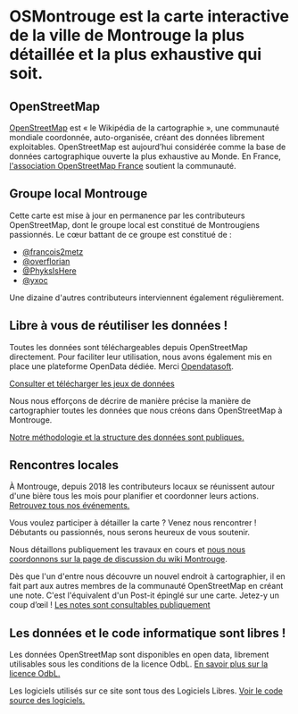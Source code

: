 # OSMontrouge est la carte interactive de la ville de Montrouge la plus détaillée et la plus exhaustive qui soit.

## OpenStreetMap

[OpenStreetMap](https://www.openstreetmap.org/) est « le Wikipédia de la cartographie », une communauté mondiale coordonnée, auto-organisée, créant des données librement exploitables. OpenStreetMap est aujourd’hui considérée comme la base de données cartographique ouverte la plus exhaustive au Monde.
En France, [l'association OpenStreetMap France](https://www.openstreetmap.fr/) soutient la communauté.

## Groupe local Montrouge

Cette carte est mise à jour en permanence par les contributeurs OpenStreetMap, dont le groupe local est constitué de Montrougiens passionnés. Le cœur battant de ce groupe est constitué de :

- [@francois2metz](https://twitter.com/francois2metz/)
- [@overflorian](https://twitter.com/overflorian)
- [@PhyksIsHere](https://twitter.com/PhyksIsHere)
- [@yxoc](https://github.com/yxoc)

Une dizaine d'autres contributeurs interviennent également régulièrement.

## Libre à vous de réutiliser les données !

Toutes les données sont téléchargeables depuis OpenStreetMap directement. Pour faciliter leur utilisation, nous avons également mis en place une plateforme OpenData dédiée. Merci [Opendatasoft](https://www.opendatasoft.com/).

[Consulter et télécharger les jeux de données](https://data.osmontrouge.fr/)

Nous nous efforçons de décrire de manière précise la manière de cartographier toutes les données que nous créons dans OpenStreetMap à Montrouge.

[Notre méthodologie et la structure des données sont publiques.](https://wiki.openstreetmap.org/wiki/Montrouge)

## Rencontres locales

À Montrouge, depuis 2018 les contributeurs locaux se réunissent autour d'une bière tous les mois pour planifier et coordonner leurs actions.
[Retrouvez tous nos événements.](https://wiki.openstreetmap.org/wiki/Montrouge#Rencontres_locales)

Vous voulez participer à détailler la carte ? Venez nous rencontrer ! Débutants ou passionnés, nous serons heureux de vous soutenir.

Nous détaillons publiquement les travaux en cours et [nous nous coordonnons sur la page de discussion du wiki Montrouge](https://wiki.openstreetmap.org/wiki/Talk:Montrouge).

Dès que l'un d'entre nous découvre un nouvel endroit à cartographier, il en fait part aux autres membres de la communauté OpenStreetMap en créant une note. C'est l'équivalent d'un Post-it épinglé sur une carte. Jetez-y un coup d’œil !
[Les notes sont consultables publiquement](https://www.openstreetmap.org/#map=14/48.8151/2.3168&layers=N)

## Les données et le code informatique sont libres !

Les données OpenStreetMap sont disponibles en open data, librement utilisables sous les conditions de la licence OdbL.
[En savoir plus sur la licence OdbL.](https://www.openstreetmap.org/copyright)

Les logiciels utilisés sur ce site sont tous des Logiciels Libres.
[Voir le code source des logiciels.](https://github.com/osmontrouge/)
